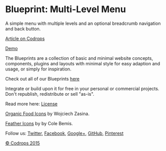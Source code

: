Blueprint: Multi-Level Menu
=========

A simple menu with multiple levels and an optional breadcrumb navigation and back button. 

[Article on Codrops](http://tympanus.net/codrops/?p=25311)

[Demo](http://tympanus.net/Blueprints/MultiLevelMenu/)

The Blueprints are a collection of basic and minimal website concepts, components, plugins and layouts with minimal style for easy adaption and usage, or simply for inspiration.

Check out all of our Blueprints [here](http://tympanus.net/codrops/category/blueprints/)

Integrate or build upon it for free in your personal or commercial projects. Don't republish, redistribute or sell "as-is". 

Read more here: [License](http://tympanus.net/codrops/licensing/)

[Organic Food Icons](http://tympanus.net/codrops/2015/03/19/freebie-organic-food-icon-set/) by Wojciech Zasina.

[Feather Icons](http://colebemis.com/feather/) by by Cole Bemis.

Follow us: [Twitter](http://www.twitter.com/codrops), [Facebook](http://www.facebook.com/pages/Codrops/159107397912), [Google+](https://plus.google.com/101095823814290637419), [GitHub](https://github.com/codrops), [Pinterest](http://www.pinterest.com/codrops/)

[© Codrops 2015](http://www.codrops.com)